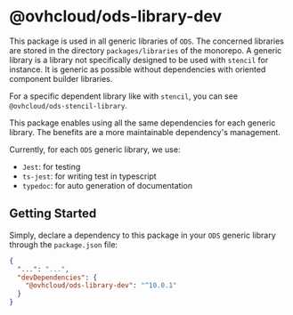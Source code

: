 # @ovhcloud/ods-library-dev

This package is used in all generic libraries of `ODS`.
The concerned libraries are stored in the directory `packages/libraries` of the monorepo.
A generic library is a library not specifically designed to be used with `stencil` for instance.
It is generic as possible without dependencies with oriented component builder libraries.

For a specific dependent library like with `stencil`,
you can see `@ovhcloud/ods-stencil-library`.

This package enables using all the same dependencies for each generic library.
The benefits are a more maintainable dependency's management.

Currently, for each `ODS` generic library, we use:

- `Jest`: for testing
- `ts-jest`: for writing test in typescript
- `typedoc`: for auto generation of documentation

## Getting Started

Simply, declare a dependency to this package in your `ODS` generic library
through the `package.json` file:
```json
{
  "...": "...",
  "devDependencies": {
    "@ovhcloud/ods-library-dev": "^10.0.1"
  }
}
```
